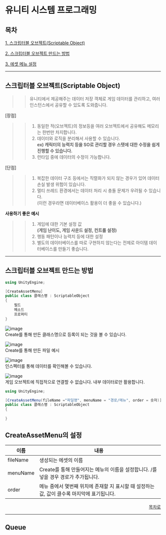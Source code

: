 # 유니티 시스템 프로그래밍

## 목차
[1. 스크립터블 오브젝트(Scriptable Object)](#스크립터블-오브젝트(Scriptable-Object))

[2. 스크립터블 오브젝트 만드는 방법](#스크립터블-오브젝트-만드는-방법)

[3. 에셋 메뉴 설정](#CreateAssetMenu의-설정)
<hr/>

## 스크립터블 오브젝트(Scriptable Object)
>> 유니티에서 제공해주는 데이터 저장 객체로 게임 데이터를 관리하고, 여러 인스턴스에서 공유할 수 있도록 도와줍니다.

[장점]
>> 1. 동일한 적(오브젝트)의 정보등을 여러 오브젝트에서 공유해도 메모리는 한번만 차지합니다.
>> 2. 데이터와 로직을 분리해서 사용할 수 있습니다.<br>
>> **ex) 캐릭터의 능력치 등을 SO로 관리할 경우 스탯에 대한 수정을 쉽게 진행할 수 있습니다.**
>> 4. 런타임 중에 데이터의 수정이 가능합니다.

[단점]
>> 1. 복잡한 데이터 구조 등에서는 직렬화가 되지 않는 경우가 있어 데이터 손실 발생 위험이 있습니다.
>> 2. 멀티 쓰레드 환경에서는 데이터 처리 시 충돌 문제가 우려될 수 있습니다.<br>
>>    (이런 경우라면 데이터베이스 활용이 더 좋을 수 있습니다.)

**사용하기 좋은 예시**
>> 1. 게임에 대한 기본 설정 값<br>
  **(게임 난이도, 게임 사운드 설정, 컨트롤 설정)**
>> 2. 행동 패턴이나 능력치 등에 대한 설정
>> 3. 별도의 데이터베이스를 따로 구현하지 않는다는 전제로 아이템 데이터베이스를 만들기 좋습니다.

<hr/>

## 스크립터블 오브젝트 만드는 방법

```cs
using UnityEngine;

[CreateAssetMenu]
public class 클래스명 : ScriptableObject
{
    필드
    메소드
    프로퍼티
}
```

![image](https://github.com/user-attachments/assets/453b7843-1c95-47db-902e-ae54125ec661)
<br> Create를 통해 만든 클래스명으로 등록이 되는 것을 볼 수 있습니다.

![image](https://github.com/user-attachments/assets/573e1226-4b7c-43f3-b420-ff2d39507e36)
<br> Create를 통해 만든 파일 예시

![image](https://github.com/user-attachments/assets/a996d3d2-e92a-4ccf-b401-c96eb91e29a7)
<br> 인스펙터를 통해 데이터를 확인해볼 수 있습니다.


![image](https://github.com/user-attachments/assets/b1aff16c-a352-4044-8f17-141ba144aace)
<br> 게임 오브젝트에 직접적으로 연결할 수 없습니다. 내부 데이터로만 활용합니다.


```cs
using UnityEngine;

[CreateAssetMenu(fileName ="파일명", menuName = "경로/메뉴", order = 숫자)]
public class 클래스명 : ScriptableObject
{
    
}
```
## CreateAssetMenu의 설정
|이름|내용|
|------|--------|
|fileName|생성되는 에셋의 이름|
|menuName|Create를 통해 만들어지는 메뉴의 이름을 설정합니다. /를 넣을 경우 경로가 추가됩니다.|
|order|메뉴 중에서 몇번째 위치에 존재할 지 표시할 때 설정하는 값, 값이 클수록 마지막에 표기됩니다.|


<div align="right">
 
[목차로](#목차)

</div>
<hr>

## Queue




























